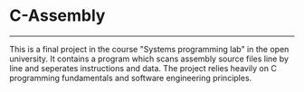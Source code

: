 # C-Assembly
************

This is a final project in the course "Systems programming lab" in the open university.
It contains a program which scans assembly source files line by line and seperates instructions and data.
The project relies heavily on C programming fundamentals and software engineering principles. 
